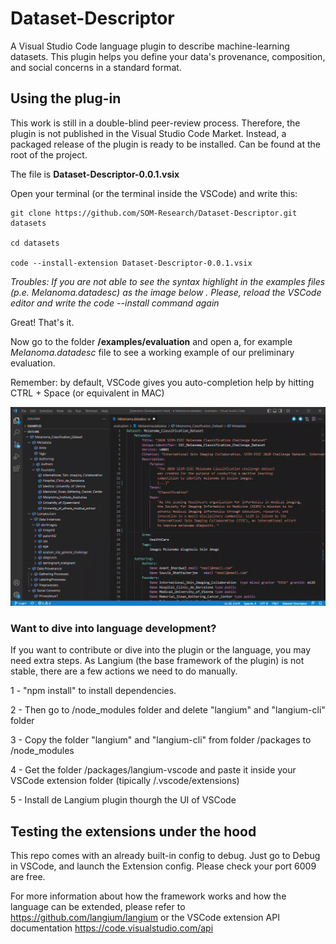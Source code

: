 # Dataset-Descriptor
A Visual Studio Code language plugin to describe machine-learning datasets. This plugin helps you define your data's provenance, composition, and social concerns in a standard format.


## Using the plug-in

This work is still in a double-blind peer-review process. Therefore, the plugin is not published in the Visual Studio Code Market. Instead, a packaged release of the plugin is ready to be installed. Can be found at the root of the project. 

The file is **Dataset-Descriptor-0.0.1.vsix**

Open your terminal (or the terminal inside the VSCode) and write this:

```
git clone https://github.com/SOM-Research/Dataset-Descriptor.git datasets

cd datasets 

code --install-extension Dataset-Descriptor-0.0.1.vsix
```

*Troubles: If you are not able to see the syntax highlight in the examples files (p.e. *Melanoma.datadesc*) as the image below . Please, reload the VSCode editor and write the code --install command again*

Great! That's it.

Now go to the folder **/examples/evaluation** and open a, for example *Melanoma.datadesc* file to see a working example of our preliminary evaluation.

Remember: by default, VSCode gives you auto-completion help by hitting CTRL + Space (or equivalent in MAC)

![Autocompletion feature](fileicons/Autcomplete.gif)

### Want to dive into language development?

If you want to contribute or dive into the plugin or the language, you may need extra steps. As Langium (the base framework of the plugin) is not stable, there are a few actions we need to do manually.

1 - "npm install" to install dependencies.

2 - Then go to /node_modules folder and delete "langium" and "langium-cli" folder

3 - Copy the folder "langium" and "langium-cli" from folder /packages to /node_modules

4 - Get the folder /packages/langium-vscode and paste it inside your VSCode extension folder (tipically <user home>/.vscode/extensions)
  
5 - Install de Langium plugin thourgh the UI of VSCode


## Testing the extensions under the hood

This repo comes with an already built-in config to debug. Just go to Debug in VSCode, and launch the Extension config. Please check your port 6009 are free.
  
For more information about how the framework works and how the language can be extended, please refer to https://github.com/langium/langium or the VSCode extension API documentation https://code.visualstudio.com/api



